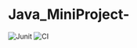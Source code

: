 # Java_MiniProject-
![Junit](https://github.com/99002442/Java_MiniProject-/workflows/Junit/badge.svg?branch=main)
![CI](https://github.com/99002442/Java_MiniProject-/workflows/CI/badge.svg?branch=main)
